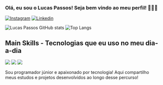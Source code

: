 ### Olá, eu sou o Lucas Passos! Seja bem vindo ao meu perfil! 🙋🏻‍♂️

[![Instagram](https://img.shields.io/badge/Instagram-E4405F?style=for-the-badge&logo=instagram&logoColor=white)](https://www.instagram.com/lucasnpassos92/)
[![Linkedin](https://img.shields.io/badge/LinkedIn-0077B5?style=for-the-badge&logo=linkedin&logoColor=white)](https://www.linkedin.com/in/lucas-nazareth-passos-20b259237/)

![Lucas Passos GitHub stats](https://github-readme-stats.vercel.app/api?username=lucasnp92&show_icons=true&theme=transparent) ![Top Langs](https://github-readme-stats.vercel.app/api/top-langs/?username=lucasnp92&layout=compact&hide_border=true&title_color=00bfbf&text_color=00bfbf&bg_color=0d1117)


## Main Skills - Tecnologias que eu uso no meu dia-a-dia
<div style="display:inline_block">
    <img align="center alt="js" src="https://img.shields.io/badge/-JavaScript-0D1117?style=for-the-badge&logo=javascript&labelColor=0D1117&textColor=0D1117)">
    <img align="center alt="html" src="https://img.shields.io/badge/-HTML-0D1117?style=for-the-badge&logo=HTML5&labelColor=0D1117)">
    <img align="center alt="css" src="https://img.shields.io/badge/-CSS-0D1117?style=for-the-badge&logo=CSS3&logoColor=1572B6&labelColor=0D1117)">
</div>

Sou programador júnior e apaixonado por tecnologia! Aqui compartilho meus estudos e projetos desenvolvidos ao longo desse percurso!
